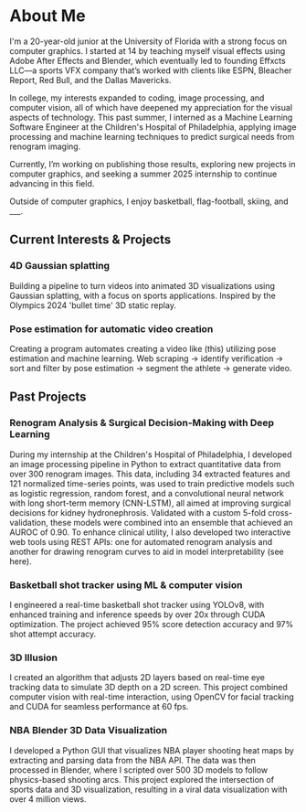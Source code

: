 # About Me

I'm a 20-year-old junior at the University of Florida with a strong focus on computer graphics. I started at 14 by teaching myself visual effects using Adobe After Effects and Blender, which eventually led to founding Effxcts LLC—a sports VFX company that’s worked with clients like ESPN, Bleacher Report, Red Bull, and the Dallas Mavericks.

In college, my interests expanded to coding, image processing, and computer vision, all of which have deepened my appreciation for the visual aspects of technology. This past summer, I interned as a Machine Learning Software Engineer at the Children's Hospital of Philadelphia, applying image processing and machine learning techniques to predict surgical needs from renogram imaging.

Currently, I’m working on publishing those results, exploring new projects in computer graphics, and seeking a summer 2025 internship to continue advancing in this field.

Outside of computer graphics, I enjoy basketball, flag-football, skiing, and ___.

## Current Interests & Projects
### 4D Gaussian splatting
Building a pipeline to turn videos into animated 3D visualizations using Gaussian splatting, with a focus on sports applications. Inspired by the Olympics 2024 'bullet time' 3D static replay.

### Pose estimation for automatic video creation
Creating a program automates creating a video like (this) utilizing pose estimation and machine learning. Web scraping -> identify verification -> sort and filter by pose estimation -> segment the athlete -> generate video. 

## Past Projects
### Renogram Analysis & Surgical Decision-Making with Deep Learning
During my internship at the Children's Hospital of Philadelphia, I developed an image processing pipeline in Python to extract quantitative data from over 300 renogram images. This data, including 34 extracted features and 121 normalized time-series points, was used to train predictive models such as logistic regression, random forest, and a convolutional neural network with long short-term memory (CNN-LSTM), all aimed at improving surgical decisions for kidney hydronephrosis. Validated with a custom 5-fold cross-validation, these models were combined into an ensemble that achieved an AUROC of 0.90. To enhance clinical utility, I also developed two interactive web tools using REST APIs: one for automated renogram analysis and another for drawing renogram curves to aid in model interpretability (see here).


### Basketball shot tracker using ML & computer vision
I engineered a real-time basketball shot tracker using YOLOv8, with enhanced training and inference speeds by over 20x through CUDA optimization. The project achieved 95% score detection accuracy and 97% shot attempt accuracy.

### 3D Illusion
I created an algorithm that adjusts 2D layers based on real-time eye tracking data to simulate 3D depth on a 2D screen. This project combined computer vision with real-time interaction, using OpenCV for facial tracking and CUDA for seamless performance at 60 fps.

### NBA Blender 3D Data Visualization
I developed a Python GUI that visualizes NBA player shooting heat maps by extracting and parsing data from the NBA API. The data was then processed in Blender, where I scripted over 500 3D models to follow physics-based shooting arcs. This project explored the intersection of sports data and 3D visualization, resulting in a viral data visualization with over 4 million views.
